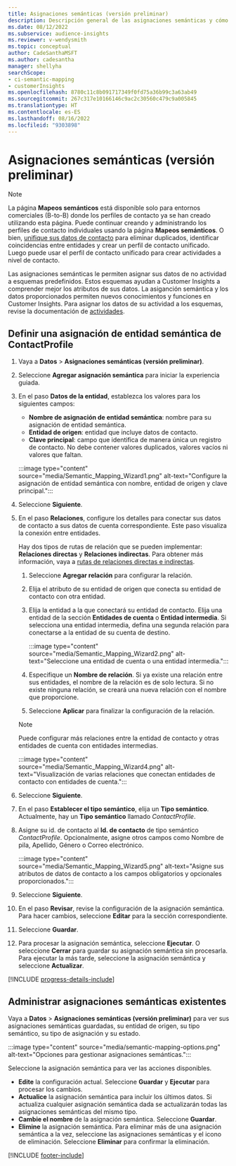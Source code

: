 ```yaml
---
title: Asignaciones semánticas (versión preliminar)
description: Descripción general de las asignaciones semánticas y cómo usarlas.
ms.date: 08/12/2022
ms.subservice: audience-insights
ms.reviewer: v-wendysmith
ms.topic: conceptual
author: CadeSanthaMSFT
ms.author: cadesantha
manager: shellyha
searchScope:
- ci-semantic-mapping
- customerInsights
ms.openlocfilehash: 8780c11c8b091717349f0fd75a36b99c3a63ab49
ms.sourcegitcommit: 267c317e10166146c9ac2c30560c479c9a005845
ms.translationtype: HT
ms.contentlocale: es-ES
ms.lasthandoff: 08/16/2022
ms.locfileid: "9303898"
---
```

# <a name="semantic-mappings-preview"></a>Asignaciones semánticas (versión preliminar)

> [!NOTE]
> La página **Mapeos semánticos** está disponible solo para entornos comerciales (B-to-B) donde los perfiles de contacto ya se han creado utilizando esta página. Puede continuar creando y administrando los perfiles de contacto individuales usando la página **Mapeos semánticos**. O bien, [unifique sus datos de contacto](data-unification-contacts.md) para eliminar duplicados, identificar coincidencias entre entidades y crear un perfil de contacto unificado. Luego puede usar el perfil de contacto unificado para crear actividades a nivel de contacto.

Las asignaciones semánticas le permiten asignar sus datos de no actividad a esquemas predefinidos. Estos esquemas ayudan a Customer Insights a comprender mejor los atributos de sus datos. La asiganción semántica y los datos proporcionados permiten nuevos conocimientos y funciones en Customer Insights. Para asignar los datos de su actividad a los esquemas, revise la documentación de [actividades](activities.md).

## <a name="define-a-contactprofile-semantic-entity-mapping"></a>Definir una asignación de entidad semántica de ContactProfile

1. Vaya a **Datos** > **Asignaciones semánticas (versión preliminar)**.

1. Seleccione **Agregar asignación semántica** para iniciar la experiencia guiada.

1. En el paso **Datos de la entidad**, establezca los valores para los siguientes campos:

   - **Nombre de asignación de entidad semántica**: nombre para su asignación de entidad semántica.
   - **Entidad de origen**: entidad que incluye datos de contacto.
   - **Clave principal**: campo que identifica de manera única un registro de contacto. No debe contener valores duplicados, valores vacíos ni valores que faltan.

   :::image type="content" source="media/Semantic_Mapping_Wizard1.png" alt-text="Configure la asignación de entidad semántica con nombre, entidad de origen y clave principal.":::

1. Seleccione **Siguiente**.

1. En el paso **Relaciones**, configure los detalles para conectar sus datos de contacto a sus datos de cuenta correspondiente. Este paso visualiza la conexión entre entidades.  

   Hay dos tipos de rutas de relación que se pueden implementar: **Relaciones directas** y **Relaciones indirectas**. Para obtener más información, vaya a [rutas de relaciones directas e indirectas](relationships.md#relationship-paths).

   1. Seleccione **Agregar relación** para configurar la relación.
   1. Elija el atributo de su entidad de origen que conecta su entidad de contacto con otra entidad.
   1. Elija la entidad a la que conectará su entidad de contacto. Elija una entidad de la sección **Entidades de cuenta** o **Entidad intermedia**. Si selecciona una entidad intermedia, defina una segunda relación para conectarse a la entidad de su cuenta de destino.

      :::image type="content" source="media/Semantic_Mapping_Wizard2.png" alt-text="Seleccione una entidad de cuenta o una entidad intermedia.":::

   1. Especifique un **Nombre de relación**. Si ya existe una relación entre sus entidades, el nombre de la relación es de solo lectura. Si no existe ninguna relación, se creará una nueva relación con el nombre que proporcione.
   1. Seleccione **Aplicar** para finalizar la configuración de la relación.

   > [!NOTE]
   > Puede configurar más relaciones entre la entidad de contacto y otras entidades de cuenta con entidades intermedias.
   
     :::image type="content" source="media/Semantic_Mapping_Wizard4.png" alt-text="Visualización de varias relaciones que conectan entidades de contacto con entidades de cuenta.":::

1. Seleccione **Siguiente**.

1. En el paso **Establecer el tipo semántico**, elija un **Tipo semántico**. Actualmente, hay un **Tipo semántico** llamado *ContactProfile*.

1. Asigne su id. de contacto al **Id. de contacto** de tipo semántico *ContactProfile*. Opcionalmente, asigne otros campos como Nombre de pila, Apellido, Género o Correo electrónico.

   :::image type="content" source="media/Semantic_Mapping_Wizard5.png" alt-text="Asigne sus atributos de datos de contacto a los campos obligatorios y opcionales proporcionados.":::

1. Seleccione **Siguiente**.

1. En el paso **Revisar**, revise la configuración de la asignación semántica. Para hacer cambios, seleccione **Editar** para la sección correspondiente.

1. Seleccione **Guardar**.

1. Para procesar la asignación semántica, seleccione **Ejecutar**. O seleccione **Cerrar** para guardar su asignación semántica sin procesarla. Para ejecutar la más tarde, seleccione la asignación semántica y seleccione **Actualizar**.

[!INCLUDE [progress-details-include](includes/progress-details-pane.md)]

## <a name="manage-existing-semantic-mappings"></a>Administrar asignaciones semánticas existentes

Vaya a **Datos** > **Asignaciones semánticas (versión preliminar)** para ver sus asignaciones semánticas guardadas, su entidad de origen, su tipo semántico, su tipo de asignación y su estado.

:::image type="content" source="media/semantic-mapping-options.png" alt-text="Opciones para gestionar asignaciones semánticas.":::

Seleccione la asignación semántica para ver las acciones disponibles.
- **Edite** la configuración actual. Seleccione **Guardar** y **Ejecutar** para procesar los cambios.
- **Actualice** la asignación semántica para incluir los últimos datos. Si actualiza cualquier asignación semántica dada se actualizarán todas las asignaciones semánticas del mismo tipo.
- **Cambie el nombre** de la asignación semántica. Seleccione **Guardar**.
- **Elimine** la asignación semántica. Para eliminar más de una asignación semántica a la vez, seleccione las asignaciones semánticas y el icono de eliminación. Seleccione **Eliminar** para confirmar la eliminación.

[!INCLUDE [footer-include](includes/footer-banner.md)]
